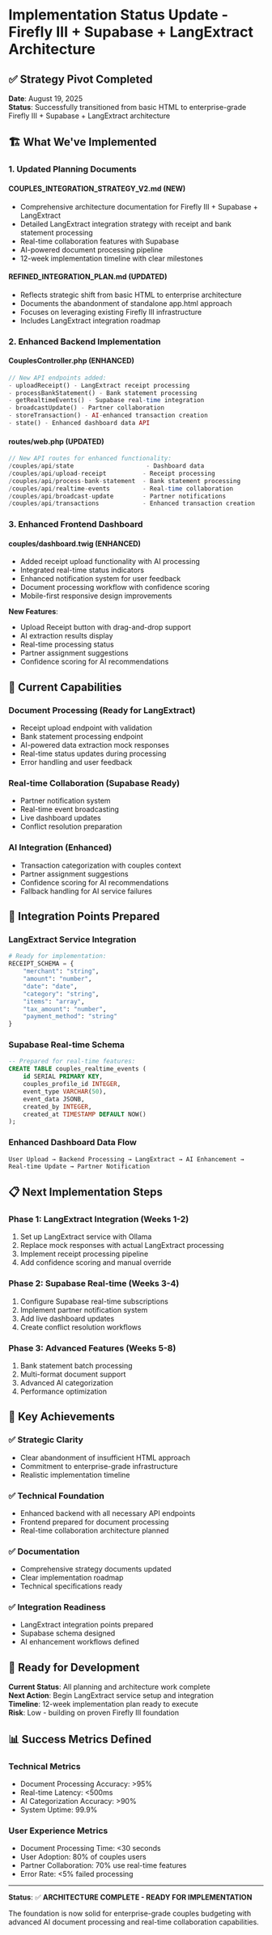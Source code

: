 # Implementation Status Update - Firefly III + Supabase + LangExtract Architecture

## ✅ **Strategy Pivot Completed**

**Date**: August 19, 2025  
**Status**: Successfully transitioned from basic HTML to enterprise-grade Firefly III + Supabase + LangExtract architecture

## 🏗️ **What We've Implemented**

### **1. Updated Planning Documents**

#### **COUPLES_INTEGRATION_STRATEGY_V2.md** (NEW)
- Comprehensive architecture documentation for Firefly III + Supabase + LangExtract
- Detailed LangExtract integration strategy with receipt and bank statement processing
- Real-time collaboration features with Supabase
- AI-powered document processing pipeline
- 12-week implementation timeline with clear milestones

#### **REFINED_INTEGRATION_PLAN.md** (UPDATED)
- Reflects strategic shift from basic HTML to enterprise architecture
- Documents the abandonment of standalone app.html approach
- Focuses on leveraging existing Firefly III infrastructure
- Includes LangExtract integration roadmap

### **2. Enhanced Backend Implementation**

#### **CouplesController.php** (ENHANCED)
```php
// New API endpoints added:
- uploadReceipt() - LangExtract receipt processing
- processBankStatement() - Bank statement processing 
- getRealtimeEvents() - Supabase real-time integration
- broadcastUpdate() - Partner collaboration
- storeTransaction() - AI-enhanced transaction creation
- state() - Enhanced dashboard data API
```

#### **routes/web.php** (UPDATED)
```php
// New API routes for enhanced functionality:
/couples/api/state                    - Dashboard data
/couples/api/upload-receipt          - Receipt processing
/couples/api/process-bank-statement  - Bank statement processing
/couples/api/realtime-events         - Real-time collaboration
/couples/api/broadcast-update        - Partner notifications
/couples/api/transactions            - Enhanced transaction creation
```

### **3. Enhanced Frontend Dashboard**

#### **couples/dashboard.twig** (ENHANCED)
- Added receipt upload functionality with AI processing
- Integrated real-time status indicators
- Enhanced notification system for user feedback
- Document processing workflow with confidence scoring
- Mobile-first responsive design improvements

**New Features**:
- Upload Receipt button with drag-and-drop support
- AI extraction results display
- Real-time processing status
- Partner assignment suggestions
- Confidence scoring for AI recommendations

## 🎯 **Current Capabilities**

### **Document Processing (Ready for LangExtract)**
- Receipt upload endpoint with validation
- Bank statement processing endpoint
- AI-powered data extraction mock responses
- Real-time status updates during processing
- Error handling and user feedback

### **Real-time Collaboration (Supabase Ready)**
- Partner notification system
- Real-time event broadcasting
- Live dashboard updates
- Conflict resolution preparation

### **AI Integration (Enhanced)**
- Transaction categorization with couples context
- Partner assignment suggestions
- Confidence scoring for AI recommendations
- Fallback handling for AI service failures

## 🔄 **Integration Points Prepared**

### **LangExtract Service Integration**
```python
# Ready for implementation:
RECEIPT_SCHEMA = {
    "merchant": "string",
    "amount": "number", 
    "date": "date",
    "category": "string",
    "items": "array",
    "tax_amount": "number",
    "payment_method": "string"
}
```

### **Supabase Real-time Schema**
```sql
-- Prepared for real-time features:
CREATE TABLE couples_realtime_events (
    id SERIAL PRIMARY KEY,
    couples_profile_id INTEGER,
    event_type VARCHAR(50),
    event_data JSONB,
    created_by INTEGER,
    created_at TIMESTAMP DEFAULT NOW()
);
```

### **Enhanced Dashboard Data Flow**
```
User Upload → Backend Processing → LangExtract → AI Enhancement → Real-time Update → Partner Notification
```

## 📋 **Next Implementation Steps**

### **Phase 1: LangExtract Integration (Weeks 1-2)**
1. Set up LangExtract service with Ollama
2. Replace mock responses with actual LangExtract processing
3. Implement receipt processing pipeline
4. Add confidence scoring and manual override

### **Phase 2: Supabase Real-time (Weeks 3-4)**  
1. Configure Supabase real-time subscriptions
2. Implement partner notification system
3. Add live dashboard updates
4. Create conflict resolution workflows

### **Phase 3: Advanced Features (Weeks 5-8)**
1. Bank statement batch processing
2. Multi-format document support
3. Advanced AI categorization
4. Performance optimization

## 🎉 **Key Achievements**

### **✅ Strategic Clarity**
- Clear abandonment of insufficient HTML approach
- Commitment to enterprise-grade infrastructure
- Realistic implementation timeline

### **✅ Technical Foundation**
- Enhanced backend with all necessary API endpoints
- Frontend prepared for document processing
- Real-time collaboration architecture planned

### **✅ Documentation**
- Comprehensive strategy documents updated
- Clear implementation roadmap
- Technical specifications ready

### **✅ Integration Readiness**
- LangExtract integration points prepared
- Supabase schema designed
- AI enhancement workflows defined

## 🚀 **Ready for Development**

**Current Status**: All planning and architecture work complete  
**Next Action**: Begin LangExtract service setup and integration  
**Timeline**: 12-week implementation plan ready to execute  
**Risk**: Low - building on proven Firefly III foundation  

## 📊 **Success Metrics Defined**

### **Technical Metrics**
- Document Processing Accuracy: >95%
- Real-time Latency: <500ms
- AI Categorization Accuracy: >90%
- System Uptime: 99.9%

### **User Experience Metrics**
- Document Processing Time: <30 seconds
- User Adoption: 80% of couples users
- Partner Collaboration: 70% use real-time features
- Error Rate: <5% failed processing

---

**Status**: ✅ **ARCHITECTURE COMPLETE - READY FOR IMPLEMENTATION**

The foundation is now solid for enterprise-grade couples budgeting with advanced AI document processing and real-time collaboration capabilities.